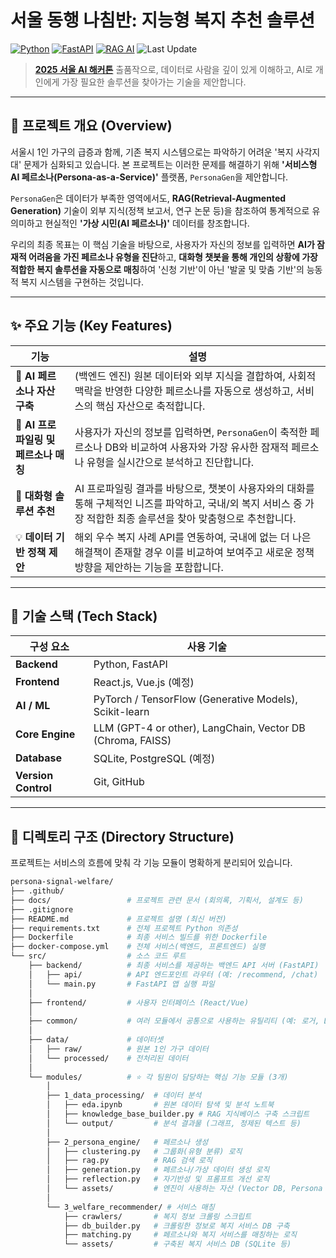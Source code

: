 # 서울 동행 나침반: 지능형 복지 추천 솔루션

[![Python](https://img.shields.io/badge/python-3.10+-blue.svg)](https://www.python.org/)
[![FastAPI](https://img.shields.io/badge/Framework-FastAPI-teal)](https://fastapi.tiangolo.com/)
[![RAG AI](https://img.shields.io/badge/Core%20Tech-PersonaGen%20AI-blueviolet)](https://research.ibm.com/blog/retrieval-augmented-generation-RAG)
![Last Update](https://img.shields.io/github/last-commit/BOAZ-ADV-23-Team-Great-Heroe/persona-signal-welfare)

> **[2025 서울 AI 해커톤](https://mediahub.seoul.go.kr/gongmo/2000665)** 출품작으로, 데이터로 사람을 깊이 있게 이해하고, AI로 개인에게 가장 필요한 솔루션을 찾아가는 기술을 제안합니다.

---

## 📌 프로젝트 개요 (Overview)

서울시 1인 가구의 급증과 함께, 기존 복지 시스템으로는 파악하기 어려운 '복지 사각지대' 문제가 심화되고 있습니다. 본 프로젝트는 이러한 문제를 해결하기 위해 **'서비스형 AI 페르소나(Persona-as-a-Service)'** 플랫폼, `PersonaGen`을 제안합니다.

`PersonaGen`은 데이터가 부족한 영역에서도, **RAG(Retrieval-Augmented Generation)** 기술이 외부 지식(정책 보고서, 연구 논문 등)을 참조하여 통계적으로 유의미하고 현실적인 **'가상 시민(AI 페르소나)'** 데이터를 창조합니다.

우리의 최종 목표는 이 핵심 기술을 바탕으로, 사용자가 자신의 정보를 입력하면 **AI가 잠재적 어려움을 가진 페르소나 유형을 진단**하고, **대화형 챗봇을 통해 개인의 상황에 가장 적합한 복지 솔루션을 자동으로 매칭**하여 '신청 기반'이 아닌 '발굴 및 맞춤 기반'의 능동적 복지 시스템을 구현하는 것입니다.

---

## ✨ 주요 기능 (Key Features)

| 기능 | 설명 |
|---|---|
| 🤖 **AI 페르소나 자산 구축** | (백엔드 엔진) 원본 데이터와 외부 지식을 결합하여, 사회적 맥락을 반영한 다양한 페르소나를 자동으로 생성하고, 서비스의 핵심 자산으로 축적합니다. |
| 👤 **AI 프로파일링 및 페르소나 매칭** | 사용자가 자신의 정보를 입력하면, `PersonaGen`이 축적한 페르소나 DB와 비교하여 사용자와 가장 유사한 잠재적 페르소나 유형을 실시간으로 분석하고 진단합니다. |
| 💬 **대화형 솔루션 추천** | AI 프로파일링 결과를 바탕으로, 챗봇이 사용자와의 대화를 통해 구체적인 니즈를 파악하고, 국내/외 복지 서비스 중 가장 적합한 최종 솔루션을 찾아 맞춤형으로 추천합니다. |
| 💡 **데이터 기반 정책 제안** | 해외 우수 복지 사례 API를 연동하여, 국내에 없는 더 나은 해결책이 존재할 경우 이를 비교하여 보여주고 새로운 정책 방향을 제안하는 기능을 포함합니다. |

---

## 🧱 기술 스택 (Tech Stack)

| 구성 요소 | 사용 기술 |
|---|---|
| **Backend** | Python, FastAPI |
| **Frontend** | React.js, Vue.js (예정) |
| **AI / ML** | PyTorch / TensorFlow (Generative Models), Scikit-learn |
| **Core Engine** | LLM (GPT-4 or other), LangChain, Vector DB (Chroma, FAISS) |
| **Database** | SQLite, PostgreSQL (예정) |
| **Version Control** | Git, GitHub |

---

## 📁 디렉토리 구조 (Directory Structure)

프로젝트는 서비스의 흐름에 맞춰 각 기능 모듈이 명확하게 분리되어 있습니다.

```bash
persona-signal-welfare/
├── .github/
├── docs/                 # 프로젝트 관련 문서 (회의록, 기획서, 설계도 등)
├── .gitignore
├── README.md             # 프로젝트 설명 (최신 버전)
├── requirements.txt      # 전체 프로젝트 Python 의존성
├── Dockerfile            # 최종 서비스 빌드를 위한 Dockerfile
├── docker-compose.yml    # 전체 서비스(백엔드, 프론트엔드) 실행
└── src/                  # 소스 코드 루트
    ├── backend/          # 최종 서비스를 제공하는 백엔드 API 서버 (FastAPI)
    │   ├── api/          # API 엔드포인트 라우터 (예: /recommend, /chat)
    │   └── main.py       # FastAPI 앱 실행 파일
    │
    ├── frontend/         # 사용자 인터페이스 (React/Vue)
    │
    ├── common/           # 여러 모듈에서 공통으로 사용하는 유틸리티 (예: 로거, DTO)
    │
    ├── data/             # 데이터셋
    │   ├── raw/          # 원본 1인 가구 데이터
    │   └── processed/    # 전처리된 데이터
    │
    └── modules/          # ⭐ 각 팀원이 담당하는 핵심 기능 모듈 (3개)
        │
        ├── 1_data_processing/  # 데이터 분석 
        │   ├── eda.ipynb       # 원본 데이터 탐색 및 분석 노트북
        │   ├── knowledge_base_builder.py # RAG 지식베이스 구축 스크립트
        │   └── output/         # 분석 결과물 (그래프, 정제된 텍스트 등)
        │
        ├── 2_persona_engine/   # 페르소나 생성
        │   ├── clustering.py   # 그룹화(유형 분류) 로직
        │   ├── rag.py          # RAG 검색 로직
        │   ├── generation.py   # 페르소나/가상 데이터 생성 로직
        │   ├── reflection.py   # 자기반성 및 프롬프트 개선 로직
        │   └── assets/         # 엔진이 사용하는 자산 (Vector DB, Persona DB 등)
        │
        └── 3_welfare_recommender/ # 서비스 매칭
            ├── crawlers/       # 복지 정보 크롤링 스크립트
            ├── db_builder.py   # 크롤링한 정보로 복지 서비스 DB 구축
            ├── matching.py     # 페르소나와 복지 서비스를 매칭하는 로직
            └── assets/         # 구축된 복지 서비스 DB (SQLite 등)

